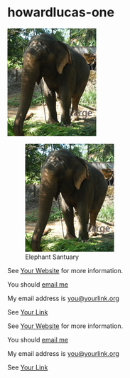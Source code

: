 # howardlucas-one

![Elephant Santuary][elephant]





[elephant]: images/elephant.jpg "Elephant Santuary in the Document Footnotes"


<figure>
<img src="images/elephant.jpg" alt="Elephant Santuary" id="elephant" title="Elephant Santuary in the Document Footnotes" />
<figcaption>Elephant Santuary</figcaption>
</figure>

See [Your Website](https://yourwebsite.org "Title") for more information.

You should [email me](mailto:you@yourlink.org)

My email address is <you@yourlink.org>

See [Your Link][yourlink-web]

[yourlink-web]: https://yourlink.org "Visit Your Link"


<p>See <a href="https://yourwebsite.org" title="Title">Your Website</a> for more information.</p>

<p>You should <a href="&#109;&#97;&#105;&#108;&#x74;&#111;&#x3a;&#x79;&#x6f;&#117;&#x40;&#x79;&#x6f;&#x75;&#114;&#108;&#105;&#110;&#107;&#46;&#111;&#114;&#x67;">&#101;&#109;&#x61;&#x69;&#x6c; &#x6d;&#101;</a></p>

<p>My email address is <a href="&#x6d;&#x61;&#105;&#108;&#116;&#x6f;&#58;&#x79;&#x6f;&#x75;&#64;&#x79;&#111;&#x75;&#x72;&#108;&#x69;&#x6e;&#x6b;&#x2e;&#x6f;&#x72;&#103;">&#x79;&#x6f;&#117;&#x40;&#x79;&#111;&#x75;&#114;&#x6c;&#105;&#110;&#x6b;&#x2e;&#111;&#114;&#x67;</a></p>

<p>See <a href="https://yourlink.org" title="Visit Your Link">Your Link</a></p>